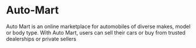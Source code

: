 # Auto-Mart
Auto Mart is an online marketplace for automobiles of diverse makes, model or body type. With Auto Mart, users can sell their cars or buy from trusted dealerships or private sellers

